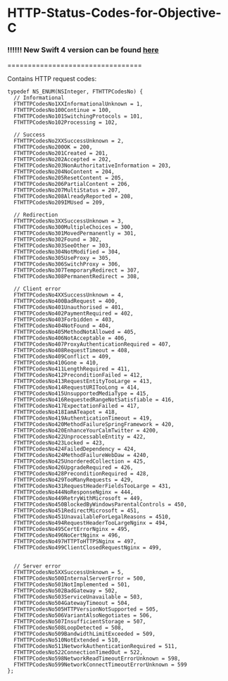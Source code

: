 HTTP-Status-Codes-for-Objective-C
=================================

### !!!!!! New Swift 4 version can be found [here](https://github.com/manGoweb/StatusCodes)

=================================

Contains HTTP request codes:

    typedef NS_ENUM(NSInteger, FTHTTPCodesNo) {
      // Informational
      FTHTTPCodesNo1XXInformationalUnknown = 1,
      FTHTTPCodesNo100Continue = 100,
      FTHTTPCodesNo101SwitchingProtocols = 101,
      FTHTTPCodesNo102Processing = 102,
      
      // Success
      FTHTTPCodesNo2XXSuccessUnknown = 2,
      FTHTTPCodesNo200OK = 200,
      FTHTTPCodesNo201Created = 201,
      FTHTTPCodesNo202Accepted = 202,
      FTHTTPCodesNo203NonAuthoritativeInformation = 203,
      FTHTTPCodesNo204NoContent = 204,
      FTHTTPCodesNo205ResetContent = 205,
      FTHTTPCodesNo206PartialContent = 206,
      FTHTTPCodesNo207MultiStatus = 207,
      FTHTTPCodesNo208AlreadyReported = 208,
      FTHTTPCodesNo209IMUsed = 209,
      
      // Redirection
      FTHTTPCodesNo3XXSuccessUnknown = 3,
      FTHTTPCodesNo300MultipleChoices = 300,
      FTHTTPCodesNo301MovedPermanently = 301,
      FTHTTPCodesNo302Found = 302,
      FTHTTPCodesNo303SeeOther = 303,
      FTHTTPCodesNo304NotModified = 304,
      FTHTTPCodesNo305UseProxy = 305,
      FTHTTPCodesNo306SwitchProxy = 306,
      FTHTTPCodesNo307TemporaryRedirect = 307,
      FTHTTPCodesNo308PermanentRedirect = 308,
      
      // Client error
      FTHTTPCodesNo4XXSuccessUnknown = 4,
      FTHTTPCodesNo400BadRequest = 400,
      FTHTTPCodesNo401Unauthorised = 401,
      FTHTTPCodesNo402PaymentRequired = 402,
      FTHTTPCodesNo403Forbidden = 403,
      FTHTTPCodesNo404NotFound = 404,
      FTHTTPCodesNo405MethodNotAllowed = 405,
      FTHTTPCodesNo406NotAcceptable = 406,
      FTHTTPCodesNo407ProxyAuthenticationRequired = 407,
      FTHTTPCodesNo408RequestTimeout = 408,
      FTHTTPCodesNo409Conflict = 409,
      FTHTTPCodesNo410Gone = 410,
      FTHTTPCodesNo411LengthRequired = 411,
      FTHTTPCodesNo412PreconditionFailed = 412,
      FTHTTPCodesNo413RequestEntityTooLarge = 413,
      FTHTTPCodesNo414RequestURITooLong = 414,
      FTHTTPCodesNo415UnsupportedMediaType = 415,
      FTHTTPCodesNo416RequestedRangeNotSatisfiable = 416,
      FTHTTPCodesNo417ExpectationFailed = 417,
      FTHTTPCodesNo418IamATeapot = 418,
      FTHTTPCodesNo419AuthenticationTimeout = 419,
      FTHTTPCodesNo420MethodFailureSpringFramework = 420,
      FTHTTPCodesNo420EnhanceYourCalmTwitter = 4200,
      FTHTTPCodesNo422UnprocessableEntity = 422,
      FTHTTPCodesNo423Locked = 423,
      FTHTTPCodesNo424FailedDependency = 424,
      FTHTTPCodesNo424MethodFailureWebDaw = 4240,
      FTHTTPCodesNo425UnorderedCollection = 425,
      FTHTTPCodesNo426UpgradeRequired = 426,
      FTHTTPCodesNo428PreconditionRequired = 428,
      FTHTTPCodesNo429TooManyRequests = 429,
      FTHTTPCodesNo431RequestHeaderFieldsTooLarge = 431,
      FTHTTPCodesNo444NoResponseNginx = 444,
      FTHTTPCodesNo449RetryWithMicrosoft = 449,
      FTHTTPCodesNo450BlockedByWindowsParentalControls = 450,
      FTHTTPCodesNo451RedirectMicrosoft = 451,
      FTHTTPCodesNo451UnavailableForLegalReasons = 4510,
      FTHTTPCodesNo494RequestHeaderTooLargeNginx = 494,
      FTHTTPCodesNo495CertErrorNginx = 495,
      FTHTTPCodesNo496NoCertNginx = 496,
      FTHTTPCodesNo497HTTPToHTTPSNginx = 497,
      FTHTTPCodesNo499ClientClosedRequestNginx = 499,
      
      
      // Server error
      FTHTTPCodesNo5XXSuccessUnknown = 5,
      FTHTTPCodesNo500InternalServerError = 500,
      FTHTTPCodesNo501NotImplemented = 501,
      FTHTTPCodesNo502BadGateway = 502,
      FTHTTPCodesNo503ServiceUnavailable = 503,
      FTHTTPCodesNo504GatewayTimeout = 504,
      FTHTTPCodesNo505HTTPVersionNotSupported = 505,
      FTHTTPCodesNo506VariantAlsoNegotiates = 506,
      FTHTTPCodesNo507InsufficientStorage = 507,
      FTHTTPCodesNo508LoopDetected = 508,
      FTHTTPCodesNo509BandwidthLimitExceeded = 509,
      FTHTTPCodesNo510NotExtended = 510,
      FTHTTPCodesNo511NetworkAuthenticationRequired = 511,
      FTHTTPCodesNo522ConnectionTimedOut = 522,
      FTHTTPCodesNo598NetworkReadTimeoutErrorUnknown = 598,
      FTHTTPCodesNo599NetworkConnectTimeoutErrorUnknown = 599
    };

